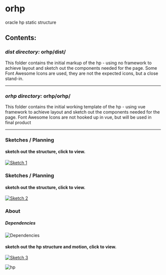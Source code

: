 # orhp
oracle hp static structure

## Contents:

### *dist directory:* orhp/dist/
This folder contains the initial markup of the hp - using no framework to achieve layout and sketch out the components needed for the page.
Some Font Awesome Icons are used, they are not the expected icons, but a close stand-in.

***

### *orhp directory:* orhp/orhp/
This folder contains the initial working template of the hp - using vue framework to achieve layout and sketch out the components needed for the page.
Font Awesome Icons are not hooked up in vue, but will be used in final product

***
### Sketches / Planning  
#### sketch out the structure, click to view.
[![Sketch 1](http://img.youtube.com/vi/ZyMmU1uvoO0/0.jpg)](https://www.youtube.com/watch?v=ZyMmU1uvoO0 "sketch")

### Sketches / Planning  
#### sketch out the structure, click to view.
[![Sketch 2](http://img.youtube.com/vi/hiaLVfPkysQ/0.jpg)](https://www.youtube.com/watch?v=hiaLVfPkysQ "sketch2")

### About
##### Dependencies
![Dependencies](http://www.feliciachamberlain.com/oracle-hp/images/dependencies.png)


#### sketch out the hp structure and motion, click to view.
[![Sketch 3](http://img.youtube.com/vi/M8F3h1mxxOc/0.jpg)](https://www.youtube.com/watch?v=M8F3h1mxxOc "sketch2")

![hp](http://www.feliciachamberlain.com/oracle-hp/images/orhp-fc.png)

